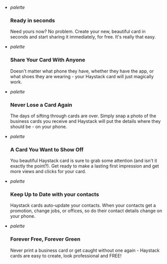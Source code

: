 -   <i class="material-icons">palette</i>

    ### Ready in seconds

    Need yours now? No problem. Create your new, beautiful card in seconds and start sharing it immediately, for free. It's really that easy.



-   <i class="material-icons">palette</i>

    ### Share Your Card With Anyone

    Doesn't matter what phone they have, whether they have the app, or what shoes they are wearing - your Haystack card will just magically work.



-   <i class="material-icons">palette</i>

    ### Never Lose a Card Again

    The days of sifting through cards are over. Simply snap a photo of the business cards you receive and Haystack will put the details where they should be - on your phone.



-   <i class="material-icons">palette</i>

    ### A Card You Want to Show Off

    You beautiful Haystack card is sure to grab some attention (and isn't it exactly the point?). Get ready to make a lasting first impression and get more views and clicks for your card.



-   <i class="material-icons">palette</i>

    ### Keep Up to Date with your contacts

    Haystack cards auto-update your contacts. When your contacts get a promotion, change jobs, or offices, so do their contact details change on your phone.



-   <i class="material-icons">palette</i>

    ### Forever Free, Forever Green

    Never print a business card or get caught without one again - Haystack cards are easy to create, look professional and FREE!